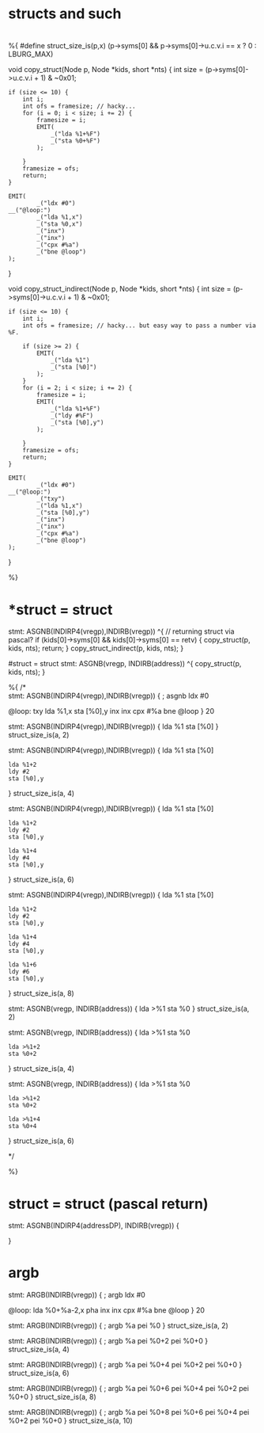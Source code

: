 #
# structs and such
#
#

%{
#define struct_size_is(p,x) (p->syms[0] && p->syms[0]->u.c.v.i == x ? 0 : LBURG_MAX)

void copy_struct(Node p, Node *kids, short *nts) {
	int size = (p->syms[0]->u.c.v.i + 1) & ~0x01;

	if (size <= 10) {
		int i;
		int ofs = framesize; // hacky...
		for (i = 0; i < size; i += 2) {
			framesize = i;
			EMIT(
				_("lda %1+%F")
				_("sta %0+%F")
			);

		}
		framesize = ofs;
		return;
	}

	EMIT(
			_("ldx #0")
	__("@loop:")
			_("lda %1,x")
			_("sta %0,x")
			_("inx")
			_("inx")
			_("cpx #%a")
			_("bne @loop")
	);
}


void copy_struct_indirect(Node p, Node *kids, short *nts) {
	int size = (p->syms[0]->u.c.v.i + 1) & ~0x01;

	if (size <= 10) {
		int i;
		int ofs = framesize; // hacky... but easy way to pass a number via %F.

		if (size >= 2) {
			EMIT(
				_("lda %1")
				_("sta [%0]")
			);
		}
		for (i = 2; i < size; i += 2) {
			framesize = i;
			EMIT(
				_("lda %1+%F")
				_("ldy #%F")
				_("sta [%0],y")
			);

		}
		framesize = ofs;
		return;
	}

	EMIT(
			_("ldx #0")
	__("@loop:")
			_("txy")
			_("lda %1,x")
			_("sta [%0],y")
			_("inx")
			_("inx")
			_("cpx #%a")
			_("bne @loop")
	);
}


%}

# *struct = struct

stmt: ASGNB(INDIRP4(vregp),INDIRB(vregp)) ^{
	// returning struct via pascal?
	if (kids[0]->syms[0] && kids[0]->syms[0] == retv) {
		copy_struct(p, kids, nts);
		return;
	}
	copy_struct_indirect(p, kids, nts);
}

#struct = struct
stmt: ASGNB(vregp, INDIRB(address)) ^{
	copy_struct(p, kids, nts);
}

%{
/*	
stmt: ASGNB(INDIRP4(vregp),INDIRB(vregp)) {
	; asgnb 
	ldx #0

@loop:
	txy
	lda %1,x
	sta [%0],y
	inx
	inx
	cpx #%a
	bne @loop
} 20




stmt: ASGNB(INDIRP4(vregp),INDIRB(vregp)) {
	lda %1
	sta [%0]
} struct_size_is(a, 2)

stmt: ASGNB(INDIRP4(vregp),INDIRB(vregp)) {
	lda %1
	sta [%0]

	lda %1+2
	ldy #2
	sta [%0],y
} struct_size_is(a, 4)

stmt: ASGNB(INDIRP4(vregp),INDIRB(vregp)) {
	lda %1
	sta [%0]

	lda %1+2
	ldy #2
	sta [%0],y

	lda %1+4
	ldy #4
	sta [%0],y
} struct_size_is(a, 6)

stmt: ASGNB(INDIRP4(vregp),INDIRB(vregp)) {
	lda %1
	sta [%0]

	lda %1+2
	ldy #2
	sta [%0],y

	lda %1+4
	ldy #4
	sta [%0],y

	lda %1+6
	ldy #6
	sta [%0],y
} struct_size_is(a, 8)

stmt: ASGNB(vregp, INDIRB(address)) {
	lda >%1
	sta %0
} struct_size_is(a, 2)

stmt: ASGNB(vregp, INDIRB(address)) {
	lda >%1
	sta %0

	lda >%1+2
	sta %0+2
} struct_size_is(a, 4)

stmt: ASGNB(vregp, INDIRB(address)) {
	lda >%1
	sta %0

	lda >%1+2
	sta %0+2

	lda >%1+4
	sta %0+4
} struct_size_is(a, 6)

*/

%}




# struct = struct (pascal return)
stmt: ASGNB(INDIRP4(addressDP), INDIRB(vregp)) {
	

}



# argb

stmt: ARGB(INDIRB(vregp)) {
	; argb
	ldx #0

@loop:
	lda %0+%a-2,x
	pha
	inx
	inx
	cpx #%a
	bne @loop
} 20

stmt: ARGB(INDIRB(vregp)) {
	; argb %a
	pei %0
} struct_size_is(a, 2)

stmt: ARGB(INDIRB(vregp)) {
	; argb %a
	pei %0+2
	pei %0+0
} struct_size_is(a, 4)

stmt: ARGB(INDIRB(vregp)) {
	; argb %a
	pei %0+4
	pei %0+2
	pei %0+0
} struct_size_is(a, 6)

stmt: ARGB(INDIRB(vregp)) {
	; argb %a
	pei %0+6
	pei %0+4
	pei %0+2
	pei %0+0
} struct_size_is(a, 8)

stmt: ARGB(INDIRB(vregp)) {
	; argb %a
	pei %0+8
	pei %0+6
	pei %0+4
	pei %0+2
	pei %0+0
} struct_size_is(a, 10)

#
